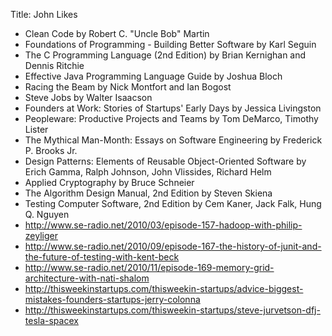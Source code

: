 Title: John Likes

- Clean Code by Robert C. "Uncle Bob" Martin
- Foundations of Programming - Building Better Software by Karl Seguin
- The C Programming Language (2nd Edition) by Brian Kernighan and Dennis Ritchie
- Effective Java Programming Language Guide by Joshua Bloch
- Racing the Beam by Nick Montfort and Ian Bogost
- Steve Jobs by Walter Isaacson
- Founders at Work: Stories of Startups' Early Days by Jessica Livingston
- Peopleware: Productive Projects and Teams by Tom DeMarco, Timothy Lister
- The Mythical Man-Month: Essays on Software Engineering by Frederick P. Brooks Jr.
- Design Patterns: Elements of Reusable Object-Oriented Software by Erich Gamma, Ralph Johnson, John Vlissides, Richard Helm
- Applied Cryptography by Bruce Schneier
- The Algorithm Design Manual, 2nd Edition by Steven Skiena
- Testing Computer Software, 2nd Edition by Cem Kaner, Jack Falk, Hung Q. Nguyen
- <http://www.se-radio.net/2010/03/episode-157-hadoop-with-philip-zeyliger>
- <http://www.se-radio.net/2010/09/episode-167-the-history-of-junit-and-the-future-of-testing-with-kent-beck>
- <http://www.se-radio.net/2010/11/episode-169-memory-grid-architecture-with-nati-shalom>
- <http://thisweekinstartups.com/thisweekin-startups/advice-biggest-mistakes-founders-startups-jerry-colonna>
- <http://thisweekinstartups.com/thisweekin-startups/steve-jurvetson-dfj-tesla-spacex>